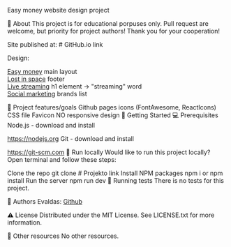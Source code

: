 Easy money
website design project


🌟 About
This project is for educational porpuses only. Pull request are welcome, but priority for project authors! Thank you for your cooperation!

Site published at: # GitHub.io link

Design:

[Easy money](https://dribbble.com/shots/14587898-Trade-Website?utm_source=pinterest&utm_campaign=pinterest_shot&utm_content=Trade+Website&utm_medium=Social_Share)  main layout <br>
[Lost in space](https://dribbble.com/shots/5964475-404-Lost-in-Space) footer <br>
[Live streaming](https://dribbble.com/shots/16173757-Streaming-platform-design-concept) h1 element -> "streaming" word <br>
[Social marketing](https://dribbble.com/shots/15078471-Social-Media-Marketing-website) brands list

🎯 Project features/goals
Github pages
icons (FontAwesome, ReactIcons)
CSS file
Favicon
NO responsive design
🧰 Getting Started
💻 Prerequisites
Node.js - download and install

https://nodejs.org
Git - download and install

https://git-scm.com
🏃 Run locally
Would like to run this project locally? Open terminal and follow these steps:

Clone the repo
git clone # Projekto link
Install NPM packages
npm i
or
npm install
Run the server
npm run dev
🧪 Running tests
There is no tests for this project.

🎅 Authors
Evaldas: [Github](https://github.com/EvP8)

⚠️ License
Distributed under the MIT License. See LICENSE.txt for more information.

🔗 Other resources
No other resources.